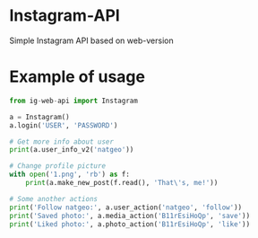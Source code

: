 # Instagram-API
Simple Instagram API based on web-version

# Example of usage
```python
from ig-web-api import Instagram

a = Instagram()
a.login('USER', 'PASSWORD')

# Get more info about user
print(a.user_info_v2('natgeo'))

# Change profile picture
with open('1.png', 'rb') as f:
    print(a.make_new_post(f.read(), 'That\'s, me!'))

# Some another actions
print('Follow natgeo:', a.user_action('natgeo', 'follow'))
print('Saved photo:', a.media_action('B11rEsiHoQp', 'save'))
print('Liked photo:', a.photo_action('B11rEsiHoQp', 'like'))

```